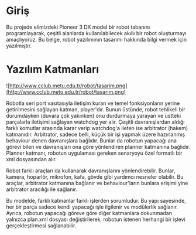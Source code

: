 # Giriş #
Bu projede elimizdeki Pioneer 3 DX model bir robot tabanını programlayarak, çeşitli alanlarda kullanılabilecek akıllı bir robot oluşturmayı amaçlıyoruz. Bu belge, robot yazılımının tasarımı hakkında bilgi vermek için yazılmıştır.
# Yazılım Katmanları #
![http://www.cclub.metu.edu.tr/robot/tasarim.png](http://www.cclub.metu.edu.tr/robot/tasarim.png)

Robotla seri port vasıtasıyla iletişim kuran ve temel fonksiyonların yerine getirilmesini sağlayan katman, player'dır. Bunun üstünde, robot tehlikeli bir durumdayken (duvara çok yakınken) onu durdurmaya yarayan ve üstteki parçalarla iletişimi sağlayan watchdog yer alır. Çeşitli davranışlardan aldığı farklı komutlar arasında karar verip watchdog'a ileten ise arbitrator (hakem) katmanıdır. Arbitrator, sadece belli, küçük bir işi yapmak üzere hazırlanmış behaviour denen davranışlara bağlıdır. Bunlar da robotun yapacağı ana görevi bilen ve davranışları ona göre yönlendiren planner katmanına bağlıdır. Planner katmanı, robotun uygulaması gereken senaryoyu özel formatlı bir xml dosyasından alır.

Robot farklı araçları da kullanarak davranışlarını yönlendirebilir. Bunlar, kamera, hoparlör, mikrofon, kafa, gövde gibi yardımcı nesneler olabilir. Bu araçlar, arbitrator katmanına bağlanır ve behaviour'ların bunlara erişimi yine arbitrator aracılığı ile sağlanır.

Bu modelde, farklı katmanlar farklı işlerden sorumludur. Bu yapı sayesinde, her bir parça sadece kendi yapacağı işle ilgilenir ve modülerlik sağlanır. Ayrıca, robotun yapacağı göreve göre diğer katmanlara dokunmadan yalnızca plan.xml dosyası değiştirilerek, robotun istenen herhangi bir işlevi gerçekleştirmesi sağlanabilir.